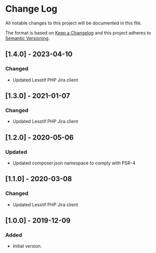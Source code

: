 # Change Log
All notable changes to this project will be documented in this file.

The format is based on [Keep a Changelog](http://keepachangelog.com/)
and this project adheres to [Semantic Versioning](http://semver.org/).

## [1.4.0] - 2023-04-10
### Changed
- Updated Lesstif PHP Jira client

## [1.3.0] - 2021-01-07
### Changed
- Updated Lesstif PHP Jira client

## [1.2.0] - 2020-05-06
### Updated
- Updated composer.json namespace to comply with PSR-4

## [1.1.0] - 2020-03-08
### Changed
- Updated Lesstif PHP Jira client

## [1.0.0] - 2019-12-09
### Added
- Initial version.

